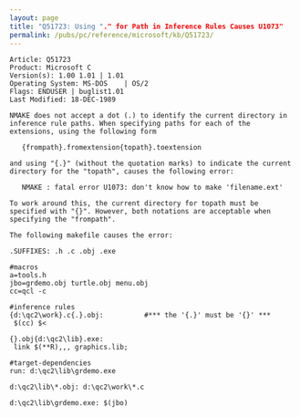 ```yaml
---
layout: page
title: "Q51723: Using "." for Path in Inference Rules Causes U1073"
permalink: /pubs/pc/reference/microsoft/kb/Q51723/
---
```


	Article: Q51723
	Product: Microsoft C
	Version(s): 1.00 1.01 | 1.01
	Operating System: MS-DOS    | OS/2
	Flags: ENDUSER | buglist1.01
	Last Modified: 18-DEC-1989
	
	NMAKE does not accept a dot (.) to identify the current directory in
	inference rule paths. When specifying paths for each of the
	extensions, using the following form
	
	   {frompath}.fromextension{topath}.toextension
	
	and using "{.}" (without the quotation marks) to indicate the current
	directory for the "topath", causes the following error:
	
	   NMAKE : fatal error U1073: don't know how to make 'filename.ext'
	
	To work around this, the current directory for topath must be
	specified with "{}". However, both notations are acceptable when
	specifying the "frompath".
	
	The following makefile causes the error:
	
	.SUFFIXES: .h .c .obj .exe
	
	#macros
	a=tools.h
	jbo=grdemo.obj turtle.obj menu.obj
	cc=qcl -c
	
	#inference rules
	{d:\qc2\work}.c{.}.obj:          #*** the '{.}' must be '{}' ***
	 $(cc) $<
	
	{}.obj{d:\qc2\lib}.exe:
	 link $(**R),,, graphics.lib;
	
	#target-dependencies
	run: d:\qc2\lib\grdemo.exe
	
	d:\qc2\lib\*.obj: d:\qc2\work\*.c
	
	d:\qc2\lib\grdemo.exe: $(jbo)
